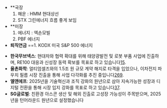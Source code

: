 + **국장  
  1. 해운 : HMM 현대상선
  2. STX 그린에너지 흐름 좋게 보임
+ **미장 
  1. 에너지 : 엑손모빌 
  2. PBF 에너지
+ **퇴직연금**
  ==1. KODX 미국 S&P 500 에너지


- **한국무브넥스**: 현대차와 협력 확대를 위해 태양광발전 및 로봇 부품 사업에 진출하며, RE100 대응과 신성장 동력 확보를 목표로 하고 있습니다[1](https://news.einfomax.co.kr/news/articleView.html?idxno=4300203)[5](https://kr.investing.com/news/stock-market-news/article-998330).
- **율촌화학**: 얼티엄셀즈와의 1.5조 원 규모 계약 해지로 타격을 입었으나, 이차전지 파우치 필름 시장 진출을 통해 사업 다각화를 추진 중입니다[2](https://www.mk.co.kr/news/business/11081790)[6](https://www.energy-news.co.kr/news/articleView.html?idxno=209090)[9](https://www.yna.co.kr/view/AKR20241223085300003).
- **엘앤에프**: 2025년을 기술혁신과 조직 강화의 원년으로 삼아 지속가능한 성장과 디지털 전환을 통해 시장 입지 강화를 목표로 하고 있습니다[3](https://www.digitaltoday.co.kr/news/articleView.html?idxno=549151)[7](https://www.todayenergy.kr/news/articleView.html?idxno=278598).
- **SG글로벌**: 친환경 아스콘 생산 및 해외 진출로 고성장 가능성이 주목받으며, 2025년을 턴어라운드 원년으로 설정했습니다
